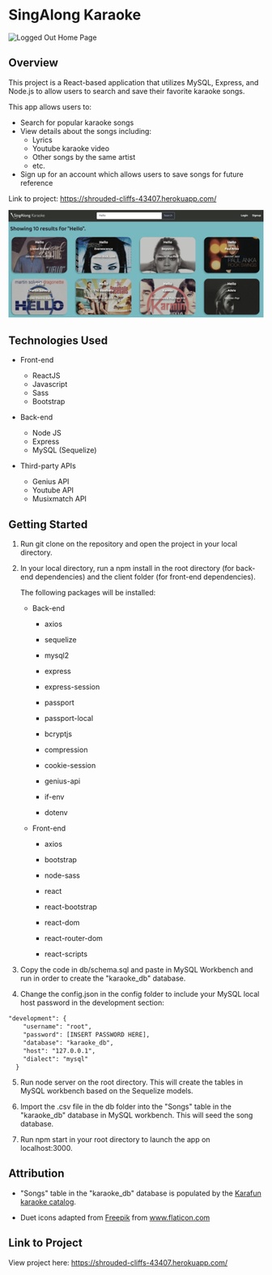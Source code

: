 # SingAlong Karaoke

<img src="./img/logged-out-home.png" alt="Logged Out Home Page">

## Overview

This project is a React-based application that utilizes MySQL, Express, and Node.js to allow users to search and save their favorite karaoke songs.

This app allows users to:
* Search for popular karaoke songs 
* View details about the songs including: 
    * Lyrics
    * Youtube karaoke video
    * Other songs by the same artist
    * etc. 
* Sign up for an account which allows users to save songs for future reference


Link to project: https://shrouded-cliffs-43407.herokuapp.com/



<img src="./img/search-results.png" alt="Search Results" >

## Technologies Used 

* Front-end
    * ReactJS
    * Javascript
    * Sass
    * Bootstrap

* Back-end
    * Node JS
    * Express
    * MySQL (Sequelize)

* Third-party APIs
    * Genius API
    * Youtube API
    * Musixmatch API


## Getting Started

1. Run git clone on the repository and open the project in your local directory.

2. In your local directory, run a npm install in the root directory (for back-end dependencies) and the client folder (for front-end dependencies).

    The following packages will be installed:

    * Back-end

        * axios

        * sequelize

        * mysql2

        * express

        * express-session

        * passport

        * passport-local

        * bcryptjs

        * compression

        * cookie-session

        * genius-api

        * if-env

        * dotenv

    * Front-end

        * axios

        * bootstrap

        * node-sass

        * react

        * react-bootstrap

        * react-dom

        * react-router-dom

        * react-scripts

3. Copy the code in db/schema.sql and paste in MySQL Workbench and run in order to create the "karaoke_db" database.

4. Change the config.json in the config folder to include your MySQL local host password in the development section:

```
"development": {
    "username": "root",
    "password": [INSERT PASSWORD HERE],
    "database": "karaoke_db",
    "host": "127.0.0.1",
    "dialect": "mysql"
  }

  ```

5. Run node server on the root directory. This will create the tables in MySQL workbench based on the Sequelize models.

6. Import the .csv file in the db folder into the "Songs" table in the "karaoke_db" database in MySQL workbench. This will seed the song database.

7. Run npm start in your root directory to launch the app on localhost:3000.

## Attribution

* "Songs" table in the "karaoke_db" database is populated by the <a href="https://www.karafun.com/karaoke-song-list.html" target="_blank">Karafun karaoke catalog</a>.

* Duet icons adapted from  <a href="https://www.flaticon.com/authors/freepik" title="Freepik">Freepik</a> from <a href="https://www.flaticon.com/" title="Flaticon"> www.flaticon.com</a>

## Link to Project

View project here: https://shrouded-cliffs-43407.herokuapp.com/